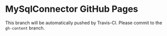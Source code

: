 MySqlConnector GitHub Pages
===========================

This branch will be automatically pushed by Travis-CI.  Please commit to the `gh-content` branch.


